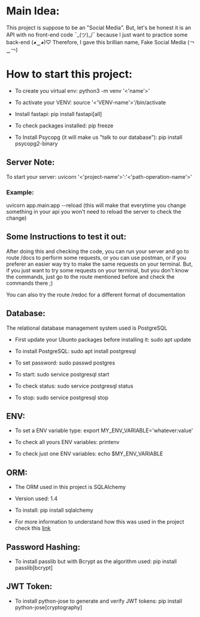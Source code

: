 # Main Idea:

This project is suppose to be an "Social Media". But, let's be honest it is an
API with no front-end code ¯\_(ツ)_/¯ because I just want to practice some
back-end (◕‿◕)♡ Therefore, I gave this brillian name, Fake Social Media (￢‿￢)

# How to start this project:

  - To create you virtual env: python3 -m venv '<'name'>'

  - To activate your VENV: source '<'VENV-name'>'/bin/activate

  - Install fastapi: pip install fastapi[all]

  - To check packages installed: pip freeze
  
  - To Install Psycopg (it will make us "talk to our database"): pip install
    psycopg2-binary

## Server Note:

  To start your server: uvicorn '<'project-name'>':'<'path-operation-name'>' 

### Example:

  uvicorn app.main:app --reload (this will make that everytime you change something in your api you won't need to reload the server to check the change)

## Some Instructions to test it out:

  After doing this and checking the code, you can run your server and go to
route /docs to perform some requests, or you can use postman, or if you preferer
an easier way try to make the same requests on your terminal. But, if you just
want to try some requests on your terminal, but you don't know the commands,
just go to the route mentioned before and check the commands there ;)

  You can also try the route /redoc for a different format of documentation

## Database: 

The relational database management system used is PostgreSQL

  - First update your Ubunto packages before installing it: sudo apt update

  - To install PostgreSQL: sudo apt install postgresql

  - To set password: sudo passwd postgres

  - To start: sudo service postgresql start

  - To check status: sudo service postgresql status

  - To stop: sudo service postgresql stop

## ENV:
  
  - To set a ENV variable type: export MY_ENV_VARIABLE='whatever:value'

  - To check all yours ENV variables: printenv

  - To check just one ENV variables: echo $MY_ENV_VARIABLE

## ORM:

  - The ORM used in this project is SQLAlchemy

  - Version used: 1.4

  - To install: pip install sqlalchemy

  - For more information to understand how this was used in the project check
    this [link](https://fastapi.tiangolo.com/advanced/async-sql-databases/?h=sqlalche#import-and-set-up-sqlalchemy)

## Password Hashing:

  - To install passlib but with Bcrypt as the algorithm used: pip install passlib[bcrypt]

## JWT Token:

  - To install python-jose to generate and verify JWT tokens: pip install
    python-jose[cryptography]

